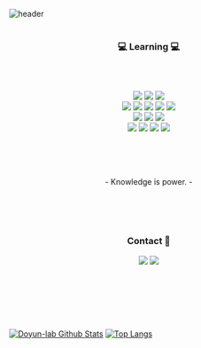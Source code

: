 ![header](https://capsule-render.vercel.app/api?type=soft&color=276DC3&height=150&section=header&text=Doyun-lab&fontSize=70&animation=twinkling)
<br>
<br>
<h3 align="center">💻 Learning 💻</h3>
<br>
<br>
<p align="center">
  <img src="https://img.shields.io/badge/R-276DC3?style=flat-square&logo=R&logoColor=white"/></a>
  <img src="https://img.shields.io/badge/Python-3766AB?style=flat-square&logo=Python&logoColor=white"/></a>
  <img src="https://img.shields.io/badge/Linux-FCC624?style=flat-square&logo=Linux&logoColor=white"/></a>
  <br>
  <img src="https://img.shields.io/badge/NumPy-013243?style=flat-square&logo=NumPy&logoColor=white"/></a>
  <img src="https://img.shields.io/badge/pandas-150458?style=flat-square&logo=pandas&logoColor=white"/></a>
  <img src="https://img.shields.io/badge/scikitlearn-F7931E?style=flat-square&logo=scikit-learn&logoColor=white"/></a>
  <img src="https://img.shields.io/badge/tensorflow-FF6F00?style=flat-square&logo=tensorflow&logoColor=white"/></a>
  <img src="https://img.shields.io/badge/Keras-D00000?style=flat-square&logo=Keras&logoColor=white"/></a>   
  <br>
  <img src="https://img.shields.io/badge/Jupyter-F37626?style=flat-square&logo=Jupyter&logoColor=white"/></a>
  <img src="https://img.shields.io/badge/Anaconda-44A833?style=flat-square&logo=Anaconda&logoColor=white"/></a>
  <img src="https://img.shields.io/badge/RStudio-75AADB?style=flat-square&logo=RStudio&logoColor=white"/></a>
  <br>
  <img src="https://img.shields.io/badge/Java-007396?style=flat-square&logo=Java&logoColor=white"/></a>
  <img src="https://img.shields.io/badge/MySQL-4479A1?style=flat-square&logo=MySQL&logoColor=white"/></a>
  <img src="https://img.shields.io/badge/Tableau-E6E6E6?style=flat-square&logo=Tableau&logoColor=white"/></a>
  <img src="https://img.shields.io/badge/Apache Hadoop-D22128?style=flat-square&logo=Apache&logoColor=white"/></a></center>  
</p>
<br>
<br>
<br>
<p align="center"> - Knowledge is power. - </p>

<br>
<br>
<br>
<h3 align="center"> Contact 💬 </h3>
<p align="center">
  <a href="https://medium.com/doyuns-lab"><img src="https://img.shields.io/badge/Dev blog-12100E?style=flat-square&logo=Medium&logoColor=white&link=https://medium.com/doyuns-lab"/></a>
  <a href="mailto:dy20181480@gmail.com"><img src="https://img.shields.io/badge/Gmail-EA4335?style=flat-square&logo=Gmail&logoColor=white&link=dy20181480@gmail.com"/></a>
</p>
<br>
<br>
<br>
<br>
<br>

[![Doyun-lab Github Stats](https://github-readme-stats.vercel.app/api?username=Doyun-lab&hide=issues&show_icons=true)](https://github.com/anuraghazra/github-readme-stats)
[![Top Langs](https://github-readme-stats.vercel.app/api/top-langs/?username=Doyun-lab&layout=compact)](https://github.com/anuraghazra/github-readme-stats)



